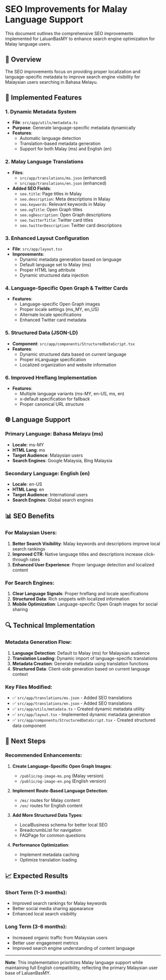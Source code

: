 # SEO Improvements for Malay Language Support

This document outlines the comprehensive SEO improvements implemented for LaluanBasMY to enhance search engine optimization for Malay language users.

## 🎯 Overview

The SEO improvements focus on providing proper localization and language-specific metadata to improve search engine visibility for Malaysian users searching in Bahasa Melayu.

## 🔧 Implemented Features

### 1. Dynamic Metadata System
- **File**: `src/app/utils/metadata.ts`
- **Purpose**: Generate language-specific metadata dynamically
- **Features**:
  - Automatic language detection
  - Translation-based metadata generation
  - Support for both Malay (ms) and English (en)

### 2. Malay Language Translations
- **Files**: 
  - `src/app/translations/ms.json` (enhanced)
  - `src/app/translations/en.json` (enhanced)
- **Added SEO Fields**:
  - `seo.title`: Page titles in Malay
  - `seo.description`: Meta descriptions in Malay
  - `seo.keywords`: Relevant keywords in Malay
  - `seo.ogTitle`: Open Graph titles
  - `seo.ogDescription`: Open Graph descriptions
  - `seo.twitterTitle`: Twitter card titles
  - `seo.twitterDescription`: Twitter card descriptions

### 3. Enhanced Layout Configuration
- **File**: `src/app/layout.tsx`
- **Improvements**:
  - Dynamic metadata generation based on language
  - Default language set to Malay (ms)
  - Proper HTML lang attribute
  - Dynamic structured data injection

### 4. Language-Specific Open Graph & Twitter Cards
- **Features**:
  - Language-specific Open Graph images
  - Proper locale settings (ms_MY, en_US)
  - Alternate locale specifications
  - Enhanced Twitter card metadata

### 5. Structured Data (JSON-LD)
- **Component**: `src/app/components/StructuredDataScript.tsx`
- **Features**:
  - Dynamic structured data based on current language
  - Proper inLanguage specification
  - Localized organization and website information

### 6. Improved Hreflang Implementation
- **Features**:
  - Multiple language variants (ms-MY, en-US, ms, en)
  - x-default specification for fallback
  - Proper canonical URL structure

## 🌐 Language Support

### Primary Language: Bahasa Melayu (ms)
- **Locale**: ms-MY
- **HTML Lang**: ms
- **Target Audience**: Malaysian users
- **Search Engines**: Google Malaysia, Bing Malaysia

### Secondary Language: English (en)
- **Locale**: en-US
- **HTML Lang**: en
- **Target Audience**: International users
- **Search Engines**: Global search engines

## 📊 SEO Benefits

### For Malaysian Users:
1. **Better Search Visibility**: Malay keywords and descriptions improve local search rankings
2. **Improved CTR**: Native language titles and descriptions increase click-through rates
3. **Enhanced User Experience**: Proper language detection and localized content

### For Search Engines:
1. **Clear Language Signals**: Proper hreflang and locale specifications
2. **Structured Data**: Rich snippets with localized information
3. **Mobile Optimization**: Language-specific Open Graph images for social sharing

## 🔍 Technical Implementation

### Metadata Generation Flow:
1. **Language Detection**: Default to Malay (ms) for Malaysian audience
2. **Translation Loading**: Dynamic import of language-specific translations
3. **Metadata Creation**: Generate metadata using translation functions
4. **Structured Data**: Client-side generation based on current language context

### Key Files Modified:
- ✅ `src/app/translations/ms.json` - Added SEO translations
- ✅ `src/app/translations/en.json` - Added SEO translations
- ✅ `src/app/utils/metadata.ts` - Created dynamic metadata utility
- ✅ `src/app/layout.tsx` - Implemented dynamic metadata generation
- ✅ `src/app/components/StructuredDataScript.tsx` - Created structured data component

## 🚀 Next Steps

### Recommended Enhancements:
1. **Create Language-Specific Open Graph Images**:
   - `/public/og-image-ms.png` (Malay version)
   - `/public/og-image-en.png` (English version)

2. **Implement Route-Based Language Detection**:
   - `/ms/` routes for Malay content
   - `/en/` routes for English content

3. **Add More Structured Data Types**:
   - LocalBusiness schema for better local SEO
   - BreadcrumbList for navigation
   - FAQPage for common questions

4. **Performance Optimization**:
   - Implement metadata caching
   - Optimize translation loading

## 📈 Expected Results

### Short Term (1-3 months):
- Improved search rankings for Malay keywords
- Better social media sharing appearance
- Enhanced local search visibility

### Long Term (3-6 months):
- Increased organic traffic from Malaysian users
- Better user engagement metrics
- Improved search engine understanding of content language

---

**Note**: This implementation prioritizes Malay language support while maintaining full English compatibility, reflecting the primary Malaysian user base of LaluanBasMY.